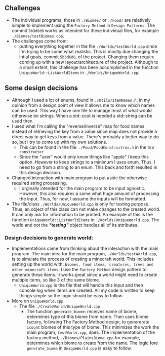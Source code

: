 ## Challenges
  * The individual programs, those in `./Biomes/` or `./Food/` are relatively simple to implement using the `Factory Method` in `Design Patterns`. The commit `5b3d6d0` works as intended for these individual files, for example `./Biomes/testBiomes.cpp`. 
  * The challenges come from:
    + putting everything together in the file `./Worlds/testWorld.cpp` since I'm trying to be some what realistic. This is mostly due changing the intial goals, commit `5b3d6d0`, of the project. Changing them require coming up with a new layout/architecture of the project. Although to a small extent, this challenge has been accomplished in the function `UniqueWorld::ListWorldItems` in `./Worlds/UniqueWorld.cpp`.

## Some design decisions
  * Although I used a lot of enums, found in `./Utils/ItemNames.h`, in my opinion from a design point of view it allows me to know which names can be used. This way I have one file to manage most of what would otherwise be strings. When a std::cout is needed a std::string can be used then.
  * I used what I'm calling the "reverse/inverse" map for food names instead of retrieving the key from a value since map does not provide a direct way to get keys from a value. There's probably a better way to do so, but I try to come up with my own solutions.
    + This can be found in the file: `./Food/FoodConstructros.h` in the `3rd constructor`
    + Since the "user" would only know things like "apple" I keep this option. However to keep strings to a minimum I uses enum. Thus, I need to go from a string to an enum. This back and forth resulted in this design decision.
  * Changed interaction with main program to put aside the otherwise required string processing.
    + I orginally intended for the main program to be input agnostic. However, this also requires a some what huge amount of processing the input. Thus, for now, I assume the inputs will be formatted.
  * The file/class `./Worlds/UniqueWorld.cpp` is only for testing purpose. Thus, an object of this class can not make changes to the created world. It can only ask for information to be printed. An example of this is the function `UniqueWorld::ListWorldItems` in `./Worlds/UniqueWorld.cpp`. The world and not the ***"testing"*** object handles all of its attributes.
  
### Design decisions to generate world:
  * Implementations came from thinking about the interaction with the main program. The main idea for the main program, `./Worlds/testWorld.cpp`, is to simulate the process of creating a minecraft world. This includes setting up the world with: `biomes, food items, creatures, trees and other minecraft items`. I use the `Factory Method` design pattern to generate these items. It works great since a world might need to create multiple items, so like 3 of the same biome. 
    + `UniqueWorld.cpp` is the file that will handle this input and then console log when items are created. All my code is written to keep things simple so the logic should be easy to follow.
  * More on `UniqueWorld.cpp`
      + The file `./CreateWorld/UniqueWorld.cpp`
        - The function `generate_biome`: receives name of biome, determines type of this biome from name. Then uses biome factory, following The Factory Method design, to genererate `icount` biomes of this type of biome. This minimizes the work the main program, `testWorld.cpp`, does. The implementation of the factory method, `./Biomes/PlainsBiome.cpp` for example, determines which biome to create from the name. The logic fore `generate_biome` in `UniqueWorld.cpp` is easy to follow.